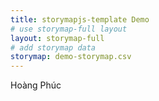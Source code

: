 ```yaml
---
title: storymapjs-template Demo
# use storymap-full layout
layout: storymap-full
# add storymap data
storymap: demo-storymap.csv
---
```

Hoàng Phúc
